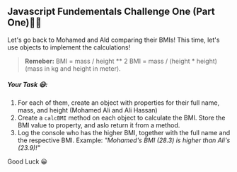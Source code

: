 ## Javascript Fundementals Challenge One (Part One)💪🏾

Let's go back to Mohamed and Ald comparing their BMIs! This time, let's use objects to implement the calculations!

> **Remeber:**
> BMI = mass / height ** 2 
> BMI = mass / (height * height) (mass in kg and height in meter).

##### Your Task 😃:

1. For each of them, create an object with properties for their full name, mass, and height (Mohamed Ali and Ali Hassan)
2. Create a `calcBMI` method on each object to calculate the BMI. Store the BMI value to property, and aslo return it from a method.
3. Log the console who has the higher BMI, together with the full name and the respective BMI. Example: *"Mohamed's BMI (28.3) is higher than Ali's (23.9)!"*

Good Luck 😀